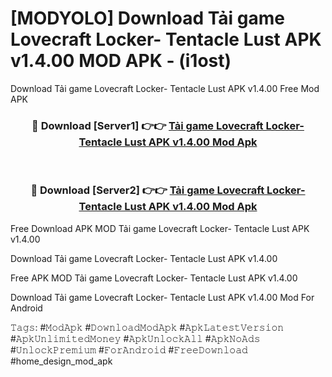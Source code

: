 # [MODYOLO] Download Tải game Lovecraft Locker- Tentacle Lust APK v1.4.00 MOD APK - (i1ost)
Download Tải game Lovecraft Locker- Tentacle Lust APK v1.4.00 Free Mod APK

<div align="center">
<h3>🔴 Download [Server1] 👉👉 <a href="https://apk-comot.site?title=Tải_game_Lovecraft_Locker-_Tentacle_Lust_APK_v1.4.00">Tải game Lovecraft Locker- Tentacle Lust APK v1.4.00 Mod Apk</a></h3><br>

<h3>🔴 Download [Server2] 👉👉 <a href="https://apk-comot.site?title=Tải_game_Lovecraft_Locker-_Tentacle_Lust_APK_v1.4.00">Tải game Lovecraft Locker- Tentacle Lust APK v1.4.00 Mod Apk</a></h3>
</div>


Free Download APK MOD Tải game Lovecraft Locker- Tentacle Lust APK v1.4.00

Download Tải game Lovecraft Locker- Tentacle Lust APK v1.4.00 

Free APK MOD Tải game Lovecraft Locker- Tentacle Lust APK v1.4.00 

Download Tải game Lovecraft Locker- Tentacle Lust APK v1.4.00 Mod For Android

𝚃𝚊𝚐𝚜: #𝙼𝚘𝚍𝙰𝚙𝚔 #𝙳𝚘𝚠𝚗𝚕𝚘𝚊𝚍𝙼𝚘𝚍𝙰𝚙𝚔 #𝙰𝚙𝚔𝙻𝚊𝚝𝚎𝚜𝚝𝚅𝚎𝚛𝚜𝚒𝚘𝚗 #𝙰𝚙𝚔𝚄𝚗𝚕𝚒𝚖𝚒𝚝𝚎𝚍𝙼𝚘𝚗𝚎𝚢 #𝙰𝚙𝚔𝚄𝚗𝚕𝚘𝚌𝚔𝙰𝚕𝚕 #𝙰𝚙𝚔𝙽𝚘𝙰𝚍𝚜 #𝚄𝚗𝚕𝚘𝚌𝚔𝙿𝚛𝚎𝚖𝚒𝚞𝚖 #𝙵𝚘𝚛𝙰𝚗𝚍𝚛𝚘𝚒𝚍 #𝙵𝚛𝚎𝚎𝙳𝚘𝚠𝚗𝚕𝚘𝚊𝚍 #home_design_mod_apk